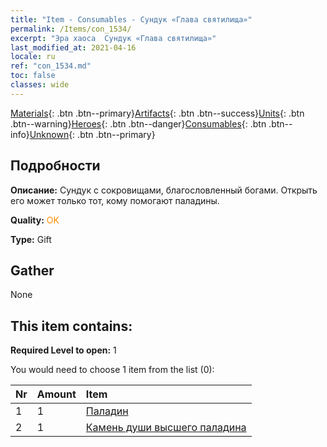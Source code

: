 ```yaml
---
title: "Item - Consumables - Сундук «Глава святилища»"
permalink: /Items/con_1534/
excerpt: "Эра хаоса  Сундук «Глава святилища»"
last_modified_at: 2021-04-16
locale: ru
ref: "con_1534.md"
toc: false
classes: wide
---
```

 [Materials](/ru/Items/){: .btn .btn--primary}[Artifacts](/ru/Items/Artifacts/){: .btn .btn--success}[Units](/ru/Items/Units/){: .btn .btn--warning}[Heroes](/ru/Items/Heroes/){: .btn .btn--danger}[Consumables](/ru/Items/Consumables/){: .btn .btn--info}[Unknown](/ru/Items/Unknown/){: .btn .btn--primary}

## Подробности
 **Описание:** Сундук с сокровищами, благословленный богами. Открыть его может только тот, кому помогают паладины.

 **Quality:** <span style="color: #FF8C00">OK</span>

 **Type:** Gift

## Gather

  None

## This item contains:

 **Required Level to open:** 1

 You would need to choose 1 item from the list (0):

  | Nr | Amount |     Item    |
  |:---|:-------|:------------|
  | 1 | 1 | [Паладин](/ru/Items/unt_197/) |  | 
  | 2 | 1 | [Камень души высшего паладина](/ru/Items/unt_289/) |  | 
